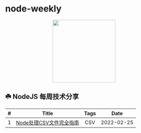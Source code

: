 # node-weekly
<div align="center">
  <img src="https://nodejs.org/static/images/logo.svg" width="200">
</div>

##  ☘️ NodeJS 每周技术分享

| # | Title | Tags  | Date |
| :---: | :---: | :---: | :---: |
| 1 | [Node处理CSV文件完全指南](./articles/001/index.md) | CSV | 2022-02-25




